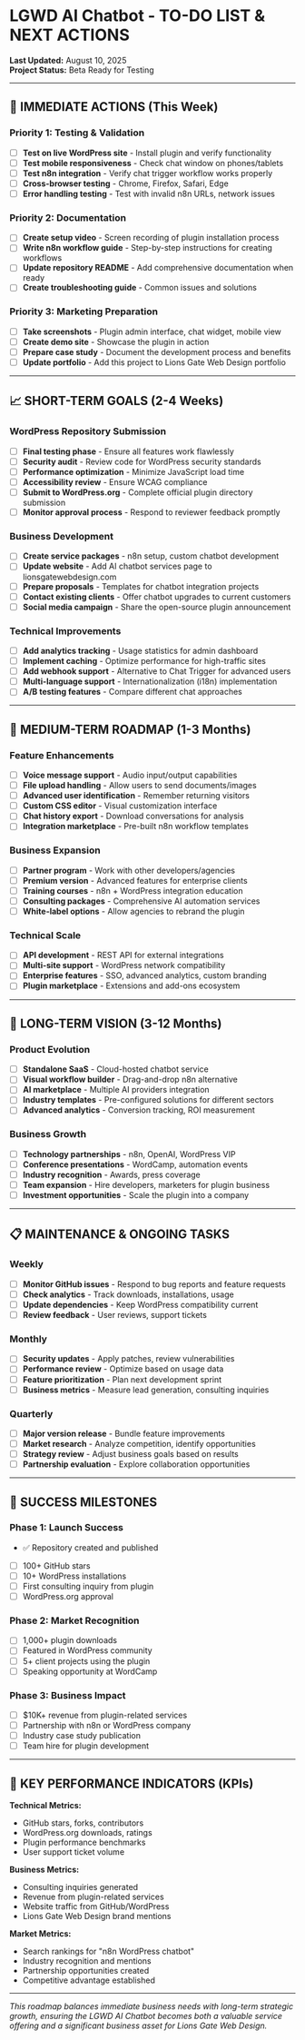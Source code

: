 # LGWD AI Chatbot - TO-DO LIST & NEXT ACTIONS

**Last Updated:** August 10, 2025  
**Project Status:** Beta Ready for Testing

---

## 🚨 IMMEDIATE ACTIONS (This Week)

### **Priority 1: Testing & Validation**
- [ ] **Test on live WordPress site** - Install plugin and verify functionality
- [ ] **Test mobile responsiveness** - Check chat window on phones/tablets  
- [ ] **Test n8n integration** - Verify chat trigger workflow works properly
- [ ] **Cross-browser testing** - Chrome, Firefox, Safari, Edge
- [ ] **Error handling testing** - Test with invalid n8n URLs, network issues

### **Priority 2: Documentation**
- [ ] **Create setup video** - Screen recording of plugin installation process
- [ ] **Write n8n workflow guide** - Step-by-step instructions for creating workflows
- [ ] **Update repository README** - Add comprehensive documentation when ready
- [ ] **Create troubleshooting guide** - Common issues and solutions

### **Priority 3: Marketing Preparation**  
- [ ] **Take screenshots** - Plugin admin interface, chat widget, mobile view
- [ ] **Create demo site** - Showcase the plugin in action
- [ ] **Prepare case study** - Document the development process and benefits
- [ ] **Update portfolio** - Add this project to Lions Gate Web Design portfolio

---

## 📈 SHORT-TERM GOALS (2-4 Weeks)

### **WordPress Repository Submission**
- [ ] **Final testing phase** - Ensure all features work flawlessly
- [ ] **Security audit** - Review code for WordPress security standards
- [ ] **Performance optimization** - Minimize JavaScript load time
- [ ] **Accessibility review** - Ensure WCAG compliance
- [ ] **Submit to WordPress.org** - Complete official plugin directory submission
- [ ] **Monitor approval process** - Respond to reviewer feedback promptly

### **Business Development**
- [ ] **Create service packages** - n8n setup, custom chatbot development  
- [ ] **Update website** - Add AI chatbot services page to lionsgatewebdesign.com
- [ ] **Prepare proposals** - Templates for chatbot integration projects
- [ ] **Contact existing clients** - Offer chatbot upgrades to current customers
- [ ] **Social media campaign** - Share the open-source plugin announcement

### **Technical Improvements**
- [ ] **Add analytics tracking** - Usage statistics for admin dashboard
- [ ] **Implement caching** - Optimize performance for high-traffic sites
- [ ] **Add webhook support** - Alternative to Chat Trigger for advanced users
- [ ] **Multi-language support** - Internationalization (i18n) implementation
- [ ] **A/B testing features** - Compare different chat approaches

---

## 🔮 MEDIUM-TERM ROADMAP (1-3 Months)

### **Feature Enhancements**
- [ ] **Voice message support** - Audio input/output capabilities
- [ ] **File upload handling** - Allow users to send documents/images
- [ ] **Advanced user identification** - Remember returning visitors
- [ ] **Custom CSS editor** - Visual customization interface
- [ ] **Chat history export** - Download conversations for analysis
- [ ] **Integration marketplace** - Pre-built n8n workflow templates

### **Business Expansion**
- [ ] **Partner program** - Work with other developers/agencies
- [ ] **Premium version** - Advanced features for enterprise clients
- [ ] **Training courses** - n8n + WordPress integration education
- [ ] **Consulting packages** - Comprehensive AI automation services
- [ ] **White-label options** - Allow agencies to rebrand the plugin

### **Technical Scale**
- [ ] **API development** - REST API for external integrations
- [ ] **Multi-site support** - WordPress network compatibility  
- [ ] **Enterprise features** - SSO, advanced analytics, custom branding
- [ ] **Plugin marketplace** - Extensions and add-ons ecosystem

---

## 🎯 LONG-TERM VISION (3-12 Months)

### **Product Evolution**
- [ ] **Standalone SaaS** - Cloud-hosted chatbot service
- [ ] **Visual workflow builder** - Drag-and-drop n8n alternative
- [ ] **AI marketplace** - Multiple AI providers integration
- [ ] **Industry templates** - Pre-configured solutions for different sectors
- [ ] **Advanced analytics** - Conversion tracking, ROI measurement

### **Business Growth**
- [ ] **Technology partnerships** - n8n, OpenAI, WordPress VIP
- [ ] **Conference presentations** - WordCamp, automation events
- [ ] **Industry recognition** - Awards, press coverage
- [ ] **Team expansion** - Hire developers, marketers for plugin business
- [ ] **Investment opportunities** - Scale the plugin into a company

---

## 📋 MAINTENANCE & ONGOING TASKS

### **Weekly**
- [ ] **Monitor GitHub issues** - Respond to bug reports and feature requests
- [ ] **Check analytics** - Track downloads, installations, usage
- [ ] **Update dependencies** - Keep WordPress compatibility current
- [ ] **Review feedback** - User reviews, support tickets

### **Monthly**
- [ ] **Security updates** - Apply patches, review vulnerabilities
- [ ] **Performance review** - Optimize based on usage data
- [ ] **Feature prioritization** - Plan next development sprint
- [ ] **Business metrics** - Measure lead generation, consulting inquiries

### **Quarterly**  
- [ ] **Major version release** - Bundle feature improvements
- [ ] **Market research** - Analyze competition, identify opportunities
- [ ] **Strategy review** - Adjust business goals based on results
- [ ] **Partnership evaluation** - Explore collaboration opportunities

---

## 🚀 SUCCESS MILESTONES

### **Phase 1: Launch Success**
- ✅ Repository created and published
- [ ] 100+ GitHub stars
- [ ] 10+ WordPress installations  
- [ ] First consulting inquiry from plugin
- [ ] WordPress.org approval

### **Phase 2: Market Recognition**
- [ ] 1,000+ plugin downloads
- [ ] Featured in WordPress community
- [ ] 5+ client projects using the plugin
- [ ] Speaking opportunity at WordCamp

### **Phase 3: Business Impact**
- [ ] $10K+ revenue from plugin-related services
- [ ] Partnership with n8n or WordPress company
- [ ] Industry case study publication
- [ ] Team hire for plugin development

---

## 🎯 KEY PERFORMANCE INDICATORS (KPIs)

**Technical Metrics:**
- GitHub stars, forks, contributors
- WordPress.org downloads, ratings
- Plugin performance benchmarks
- User support ticket volume

**Business Metrics:**  
- Consulting inquiries generated
- Revenue from plugin-related services
- Website traffic from GitHub/WordPress
- Lions Gate Web Design brand mentions

**Market Metrics:**
- Search rankings for "n8n WordPress chatbot"
- Industry recognition and mentions
- Partnership opportunities created
- Competitive advantage established

---

*This roadmap balances immediate business needs with long-term strategic growth, ensuring the LGWD AI Chatbot becomes both a valuable service offering and a significant business asset for Lions Gate Web Design.*

